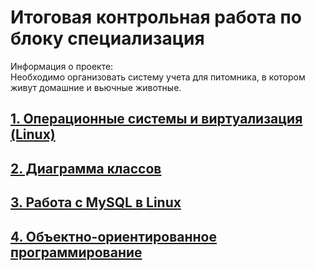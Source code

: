# Итоговая контрольная работа по блоку специализация
Информация о проекте:  
Необходимо организовать систему учета для питомника, в котором живут домашние и вьючные животные.
## [1. Операционные системы и виртуализация (Linux)](https://github.com/Optimalsten/FCW_SOA/tree/main/linux_commands/shared_folder/commands_hystory.md "Операционные системы и виртуализация (Linux)")
## [2. Диаграмма классов](https://github.com/Optimalsten/FCW_SOA/tree/main/diagramm_class/diagramm_class.md "Диаграмма классов")
## [3. Работа с MySQL в Linux](https://github.com/Optimalsten/FCW_SOA/tree/main/mysql_works/mysql_works.md "Работа с MySQL в Linux")
## [4. Объектно-ориентированное программирование](https://github.com/Optimalsten/FCW_SOA/tree/main/src "Объектно-ориентированное программирование")
